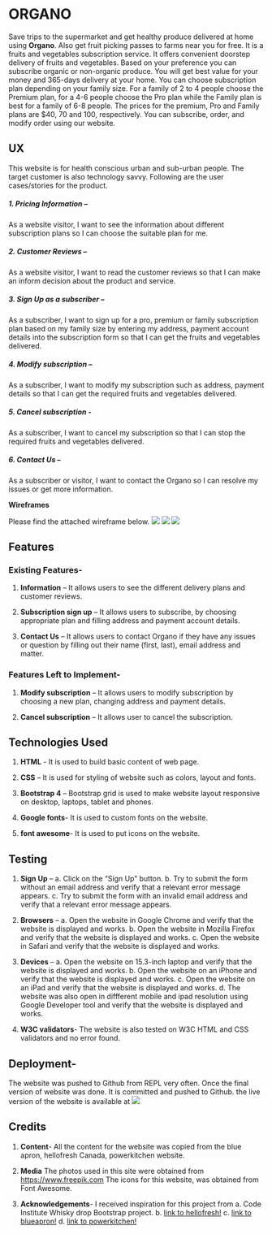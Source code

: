 # **ORGANO**

Save trips to the supermarket and get healthy produce delivered at home using **Organo**. Also get fruit picking passes to farms near you for free.    It is a fruits and vegetables subscription service. It offers convenient doorstep delivery of fruits and vegetables. 
Based on your preference you can subscribe organic or non-organic produce. You will get best value for your money and 365-days delivery at your home. 
You can choose subscription plan depending on your family size. For a family of 2 to 4 people choose the Premium plan, for a 4-6 people choose the Pro plan while the Family plan is best for a family of 6-8 people. The prices for the premium, Pro and Family plans are $40, 70 and 100, respectively. 
You can subscribe, order, and modify order using our website. 


## **UX**


This website is for health conscious urban and sub-urban people. The target customer is also technology savvy. Following are the user cases/stories for the product.

  ##### 1. Pricing Information – 
  As a website visitor, I want to see the information about different subscription plans so I can choose the suitable plan for me.

  ##### 2. Customer Reviews – 
  As a website visitor, I want to read the customer reviews so that I can make an inform decision about the product and service.

  ##### 3. Sign Up as a subscriber – 
  As a subscriber, I want to sign up for a pro, premium or family subscription plan based on my family size by entering my address, payment account details into the subscription form so that I can get the fruits and vegetables delivered.

  ##### 4. Modify subscription – 
  As a subscriber, I want to modify my subscription such as address, payment details so that I can get the required fruits and vegetables delivered.

  ##### 5. Cancel subscription -
  As a subscriber, I want to cancel my subscription so that I can stop the required fruits and vegetables delivered.

  ##### 6. Contact Us – 
  As a subscriber or visitor, I want to contact the Organo so I can resolve my issues or get more information. 

  **Wireframes**

   Please find the attached wireframe below.
   ![](https://github.com/jayab2010/Milestone-1-project/blob/master/IMG_1369.jpg)
   ![](https://github.com/jayab2010/Milestone-1-project/blob/master/IMG_1370.jpg)
   ![](https://github.com/jayab2010/Milestone-1-project/blob/master/IMG_1371.jpg)
  
  


## **Features**


  ### Existing Features-

 1. **Information** – 
 It allows users to see the different delivery plans and customer reviews.

 2. **Subscription sign up** – 
 It allows users to subscribe, by choosing appropriate plan and filling address and payment account details.
  
 3. **Contact Us** – 
 It allows users to contact Organo if they have any issues or question by filling out their name (first, last), email address and matter. 

### Features Left to Implement-

 1. **Modify subscription** – 
 It allows users to modify subscription by choosing a new plan, changing address and payment details.

 2. **Cancel subscription** –
 It allows user to cancel the subscription.

## **Technologies Used**

 1. **HTML** - It is used to build basic content of web page.

 2. **CSS** – It is used for styling of website such as colors, layout and fonts. 

 3. **Bootstrap 4** – Bootstrap grid is used to make website layout responsive on desktop, laptops, tablet and phones.

 4. **Google fonts**- It is used to custom fonts on the website.

 5. **font awesome**- It is used to put icons on the website.


## **Testing**


 1.	**Sign Up** – 
  a.	Click on the “Sign Up” button.
  b.	Try to submit the form without an email address and verify that a relevant error message appears.
  c.	Try to submit the form with an invalid email address and verify that a relevant error message appears.

 2.	**Browsers** –
  a.	Open the website in Google Chrome and verify that the website is displayed and works. 
  b.	Open the website in Mozilla Firefox and verify that the website is displayed and works. 
  c.	Open the website in Safari and verify that the website is displayed and works.

 3.	**Devices** – 
  a.	Open the website on 15.3-inch laptop and verify that the website is displayed and works. 
  b.	Open the website on an iPhone and verify that the website is displayed and works. 
  c.	Open the website on an iPad and verify that the website is displayed and works. 
  d.  The website was also open in diffferent mobile and ipad resolution using Google Developer tool and verify that the website is displayed and works.

 4. **W3C validators**-
      The website is also tested on W3C HTML and CSS validators and no error found.


## **Deployment**-


  The website was pushed to Github from REPL very often.  Once the final version of website was done. It is committed and pushed to Github.
  the live version of the website is available at
  ![](https://8000-fc13b940-a1a8-4fff-a48d-2e56f5a8bb28.ws-us02.gitpod.io/)


## **Credits**


1. **Content**-
   All the content for the website was copied from the blue apron, hellofresh Canada, powerkitchen website.

2. **Media**
   The photos used in this site were obtained from https://www.freepik.com
   The icons for this website, was obtained from Font Awesome.


3. **Acknowledgements**-
   I received inspiration for this project from 
  a. Code Institute Whisky drop Bootstrap project.
  b. [link to hellofresh!](https://www.hellofresh.ca)
  c. [link to blueapron!](https://www.blueapron.com)
  d. [link to powerkitchen!](https://www.powerkitchen.ca)




















